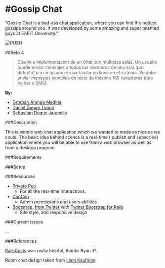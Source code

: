 #Gossip Chat
========

"Gossip Chat is a bad-ass chat application, where you can find the hottest gossips around you. It was developed by some amazing and super talented guys at EAFIT University."

 ![PUSH](https://github.com/esbanarango/Topicos-Especiales-en-Telematica/blob/master/Reto%204/Gossip/app/assets/images/gossip.jpg?raw=true)

##Reto 4

>Diseño e implementación de un Chat con múltiples salas. Un usuario puede enviar mensajes a todos los miembros de una sala (por defecto) o a un usuario en particular en línea en el sistema. Se debe enviar mensajes sencillos de texto de máximo 160 caracteres (tipo twitter o SMS).

 **By:**
  
   * [Esteban Arango Medina](https://github.com/esbanarango)
   * [Daniel Duque Tirado](https://github.com/DanielJDuque)
   * [Sebastian Duque Jaramillo](https://github.com/sduquej)

###Description

This is _simple_ web chat application which we wanted to made as nice as we could. The basic idea behind scenes is a real-time ( publish and subscribe) application where you will be able to use from a web browser as well as from a desktop program.

###Requirements

###Setup

###Resources

* [Private Pub](https://github.com/ryanb/private_pub)
	* For all the real-time interactions.
* [CanCan](https://github.com/ryanb/cancan)
	* Admin permissions and users abilities
* [Bootstrap, from Twitter](http://twitter.github.com/bootstrap/) with [Twitter Bootstrap for Rails](https://github.com/seyhunak/twitter-bootstrap-rails)
	* Site style, and responsive design

###Current issues

...

###References

[RailsCasts](http://railscasts.com/) was really helpful, thanks Ryan :P.

Room chat design taken from [Liam Kaufman](http://liamkaufman.com/)